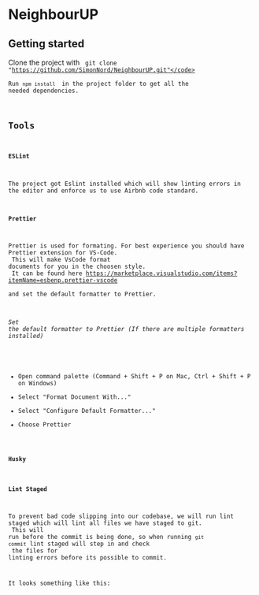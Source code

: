 # NeighbourUP

## Getting started
Clone the project with <code> git clone "https://github.com/SimonNord/NeighbourUP.git"</code><br/>
Run <code>npm install </code> in the project folder to get all the needed dependencies.

## Tools
#### ESLint
The project got Eslint installed which will show linting errors in the editor and enforce us to use Airbnb code standard.

#### Prettier
Prettier is used for formating. For best experience you should have Prettier extension for VS-Code.<br/>
This will make VsCode format documents for you in the choosen style.<br/>
It can be found here https://marketplace.visualstudio.com/items?itemName=esbenp.prettier-vscode<br/>
and set the default formatter to Prettier.

###### Set the default formatter to Prettier (If there are multiple formatters installed)
  - Open command palette (Command + Shift + P on Mac, Ctrl + Shift + P on Windows)
  - Select "Format Document With..."
  - Select "Configure Default Formatter..."
  - Choose Prettier
  
#### Husky
#### Lint Staged
To prevent bad code slipping into our codebase, we will run lint staged which will lint all files we have staged to git.<br/>
This will run before the commit is being done, so when running <code>git commit</code> lint staged will step in and check<br/>
the files for linting errors before its possible to commit.

It looks something like this:
